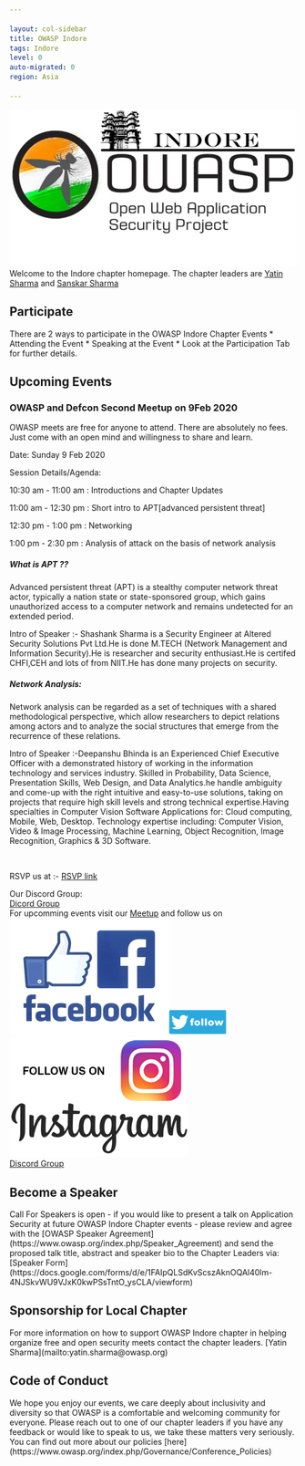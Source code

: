 ```yaml
---

layout: col-sidebar
title: OWASP Indore
tags: Indore
level: 0
auto-migrated: 0
region: Asia

---
```

<!-- rebuild -->
![OWASP Indore Logo](/assets/images/665c03c6adb74b9785144dfcc4c3ec08.jpeg)<br>
Welcome to the Indore chapter homepage. The chapter leaders are [Yatin Sharma](mailto:yatin.sharma@owasp.org) and [Sanskar Sharma](mailto:sanskar.sharma@owasp.org) 

<h2>Participate</h2>
There are 2 ways to participate in the OWASP Indore Chapter Events
* Attending the Event
* Speaking at the Event 
* Look at the Participation Tab for further details.

<h2>Upcoming Events</h2>
<h3> OWASP and Defcon Second Meetup on 9Feb 2020</h3>
OWASP meets are free for anyone to attend. There are absolutely no fees. Just come with an open mind and willingness to share and learn.<br>

Date: Sunday 9 Feb 2020<br>

Session Details/Agenda:<br>

10:30 am  - 11:00 am : Introductions and Chapter Updates<br>

11:00 am  - 12:30 pm : Short intro to APT[advanced persistent threat]<br>

12:30 pm  - 1:00  pm : Networking<br>

1:00  pm  - 2:30  pm : Analysis of attack on the basis of network analysis<br>

<h5>What is APT ??</h5>

<p>Advanced persistent threat (APT) is a stealthy computer network threat actor, typically a nation state or state-sponsored group, which gains unauthorized access to a computer network and remains undetected for an extended period.</p>

<p>Intro of Speaker :- Shashank Sharma is a Security Engineer at Altered Security Solutions Pvt Ltd.He is done M.TECH (Network Management and Information Security).He is researcher and security enthusiast.He is certifed CHFI,CEH and lots of from NIIT.He has done many projects on security.</p>

<h5>Network Analysis:</h5>

<p>Network analysis can be regarded as a set of techniques with a shared methodological perspective, which allow researchers to depict relations among actors and to analyze the social structures that emerge from the recurrence of these relations.
</p>
<p>Intro of Speaker :-Deepanshu Bhinda is an Experienced Chief Executive Officer with a demonstrated history of working in the information technology and services industry. Skilled in Probability, Data Science, Presentation Skills, Web Design, and Data Analytics.he handle ambiguity and come-up with the right intuitive and easy-to-use solutions, taking on projects that require high skill levels and strong technical expertise.Having specialties in Computer Vision Software Applications for: Cloud computing, Mobile, Web, Desktop. Technology expertise including: Computer Vision, Video & Image Processing, Machine Learning, Object Recognition, Image Recognition, Graphics & 3D Software.</p><br>

RSVP us at :- [RSVP link](bit.ly/owaspdefconmeet)<br>

Our Discord Group:<br>
[Dicord Group](https://discord.gg/fETNeeQ)<br>
For upcomming events visit our [Meetup](https://www.meetup.com/OWASP-Indore-Chapter) and follow us on<br>
[![Facebook Logo](/assets/images/Facebook.jpg)](https://facebook.com/owaspindore)[![Twitter Logo](/assets/images/twitter.jpg)](https://twitter.com/owaspindore) [![Instagram Logo](/assets/images/instagram.jpg)](https://www.instagram.com/owaspindore)<br>
[Discord Group](https://discord.gg/fETNeeQ)
<h2>Become a Speaker</h2>
Call For Speakers is open - if you would like to present a talk on Application Security at future OWASP Indore Chapter events - please review and agree with the [OWASP Speaker Agreement](https://www.owasp.org/index.php/Speaker_Agreement) and send the proposed talk title, abstract and speaker bio to the Chapter Leaders via:
[Speaker Form](https://docs.google.com/forms/d/e/1FAIpQLSdKvScszAknOQAl40lm-4NJSkvWU9VJxK0kwPSsTntO_ysCLA/viewform)

<h2>Sponsorship for Local Chapter </h2>
For more information on how to support OWASP Indore chapter in helping organize free and open security meets contact the chapter leaders.
[Yatin Sharma](mailto:yatin.sharma@owasp.org)
<h2>Code of Conduct</h2>
We hope you enjoy our events, we care deeply about inclusivity and diversity so that OWASP is a comfortable and welcoming community for everyone. Please reach out to one of our chapter leaders if you have any feedback or would like to speak to us, we take these matters very seriously. You can find out more about our policies [here](https://www.owasp.org/index.php/Governance/Conference_Policies)
